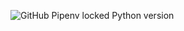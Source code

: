 ![GitHub Pipenv locked Python version](https://img.shields.io/github/pipenv/locked/python-version/:user/:repo)
